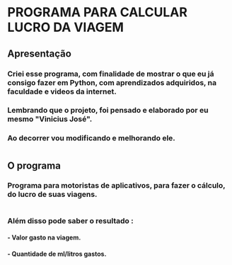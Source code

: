 # PROGRAMA PARA CALCULAR LUCRO DA VIAGEM 

## Apresentação
### Criei esse programa, com finalidade de mostrar o que eu já consigo fazer em Python, com aprendizados adquiridos, na faculdade e videos da internet.
### Lembrando que o projeto, foi pensado e elaborado por eu mesmo "Vinicius José".
### Ao decorrer vou modificando e melhorando ele.
#
## O programa
### Programa para motoristas de aplicativos, para fazer o cálculo, do lucro de suas viagens. 
#
### Além disso pode saber o resultado :

#### - Valor gasto na viagem. 
#### - Quantidade de ml/litros gastos.
